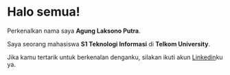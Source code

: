 # Halo semua! 

Perkenalkan nama saya **Agung Laksono Putra**.

Saya seorang mahasiswa **S1 Teknologi Informasi** di **Telkom University**.

Jika kamu tertarik untuk berkenalan denganku, silakan ikuti akun [Linkedin](www.linkedin.com/in/agunglaksonoputra)ku ya.
